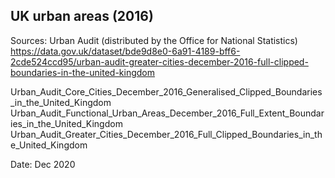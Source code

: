 ## UK urban areas (2016)

Sources: Urban Audit (distributed by the Office for National Statistics)
https://data.gov.uk/dataset/bde9d8e0-6a91-4189-bff6-2cde524ccd95/urban-audit-greater-cities-december-2016-full-clipped-boundaries-in-the-united-kingdom

Urban_Audit_Core_Cities_December_2016_Generalised_Clipped_Boundaries_in_the_United_Kingdom
Urban_Audit_Functional_Urban_Areas_December_2016_Full_Extent_Boundaries_in_the_United_Kingdom
Urban_Audit_Greater_Cities_December_2016_Full_Clipped_Boundaries_in_the_United_Kingdom

Date: Dec 2020